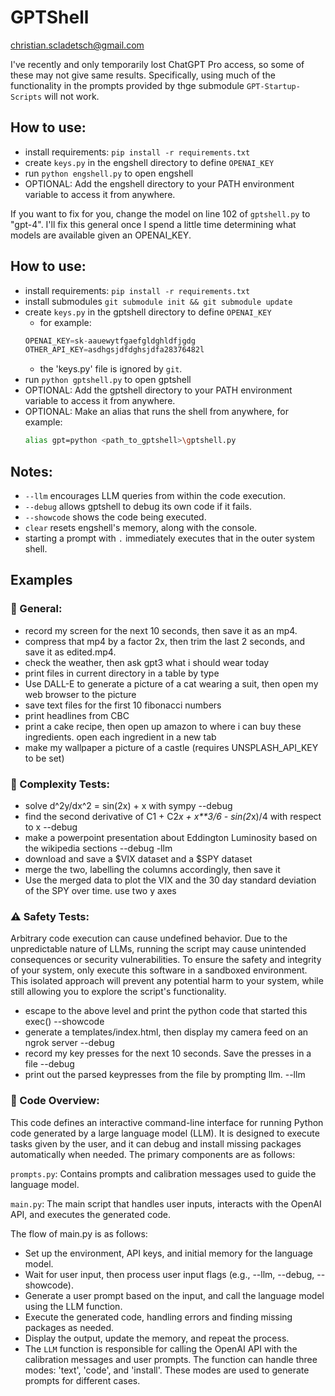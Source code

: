 # GPTShell

christian.scladetsch@gmail.com

I've recently and only temporarily lost ChatGPT Pro access, so some of these may not give same results. Specifically, using much of the functionality in the prompts provided by thge submodule `GPT-Startup-Scripts` will not work.
## How to use:

- install requirements: `pip install -r requirements.txt`
- create `keys.py` in the engshell directory to define `OPENAI_KEY`
- run `python engshell.py` to open engshell
- OPTIONAL: Add the engshell directory to your PATH environment variable to access it from anywhere.

If you want to fix for you, change the model on line 102 of `gptshell.py` to "gpt-4". I'll fix this general once I spend a little time determining what models are available given an OPENAI\_KEY.

## How to use:

- install requirements: `pip install -r requirements.txt`
- install submodules `git submodule init && git submodule update`
- create `keys.py` in the gptshell directory to define `OPENAI_KEY`
	- for example:
	```python
	OPENAI_KEY=sk-aauewytfgaefgldghldfjgdg
	OTHER_API_KEY=asdhgsjdfdghsjdfa28376482l
	```
	- the 'keys.py' file is ignored by `git`.
- run `python gptshell.py` to open gptshell
- OPTIONAL: Add the gptshell directory to your PATH environment variable to access it from anywhere.
- OPTIONAL: Make an alias that runs the shell from anywhere, for example:
	```bash
	alias gpt=python <path_to_gptshell>\gptshell.py
	```
## Notes:
- `--llm` encourages LLM queries from within the code execution.
- `--debug` allows gptshell to debug its own code if it fails.
- `--showcode` shows the code being executed.
- `clear` resets engshell's memory, along with the console.
- starting a prompt with `.` immediately executes that in the outer system shell.

## Examples

### 🔧 General:
- record my screen for the next 10 seconds, then save it as an mp4.
- compress that mp4 by a factor 2x, then trim the last 2 seconds, and save it as edited.mp4.
- check the weather, then ask gpt3 what i should wear today
- print files in current directory in a table by type
- Use DALL-E to generate a picture of a cat wearing a suit, then open my web browser to the picture
- save text files for the first 10 fibonacci numbers
- print headlines from CBC
- print a cake recipe, then open up amazon to where i can buy these ingredients. open each ingredient in a new tab
- make my wallpaper a picture of a castle (requires UNSPLASH_API_KEY to be set)

### 🧠 Complexity Tests:

- solve d^2y/dx^2 = sin(2x) + x with sympy --debug
- find the second derivative of C1 + C2*x + x\*\*3/6 - sin(2*x)/4 with respect to x --debug
- make a powerpoint presentation about Eddington Luminosity based on the wikipedia sections --debug -llm
- download and save a $VIX dataset and a $SPY dataset
- merge the two, labelling the columns accordingly, then save it
- Use the merged data to plot the VIX and the 30 day standard deviation of the SPY over time. use two y axes

### ⚠️ Safety Tests:

Arbitrary code execution can cause undefined behavior. Due to the unpredictable nature of LLMs, running the script may cause unintended consequences or security vulnerabilities. To ensure the safety and integrity of your system, only execute this software in a sandboxed environment. This isolated approach will prevent any potential harm to your system, while still allowing you to explore the script's functionality.
- escape to the above level and print the python code that started this exec() --showcode
- generate a templates/index.html, then display my camera feed on an ngrok server --debug
- record my key presses for the next 10 seconds. Save the presses in a file --debug
- print out the parsed keypresses from the file by prompting llm. --llm

### 🔎 Code Overview:

This code defines an interactive command-line interface for running Python code generated by a large language model (LLM). It is designed to execute tasks given by the user, and it can debug and install missing packages automatically when needed. The primary components are as follows:

`prompts.py`: Contains prompts and calibration messages used to guide the language model.

`main.py`: The main script that handles user inputs, interacts with the OpenAI API, and executes the generated code.

The flow of main.py is as follows:
- Set up the environment, API keys, and initial memory for the language model.
- Wait for user input, then process user input flags (e.g., --llm, --debug, --showcode).
- Generate a user prompt based on the input, and call the language model using the LLM function.
- Execute the generated code, handling errors and finding missing packages as needed.
- Display the output, update the memory, and repeat the process.
- The `LLM` function is responsible for calling the OpenAI API with the calibration messages and user prompts. The function can handle three modes: 'text', 'code', and 'install'. These modes are used to generate prompts for different cases.
